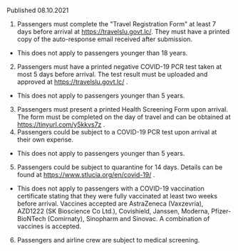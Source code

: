 Published 08.10.2021
1. Passengers must complete the "Travel Registration Form" at least 7 days before arrival at <a href="https://travelslu.govt.lc/">https://travelslu.govt.lc/</a>. They must have a printed copy of the auto-response email received after submission.
- This does not apply to passengers younger than 18 years.
2. Passengers must have a printed negative COVID-19 PCR test taken at most 5 days before arrival. The test result must be uploaded and approved at <a href="https://travelslu.govt.lc/">https://travelslu.govt.lc/</a> .
- This does not apply to passengers younger than 5 years.
3. Passengers must present a printed Health Screening Form upon arrival. The form must be completed on the day of travel and can be obtained at <a href="https://tinyurl.com/y5kkvs7z">https://tinyurl.com/y5kkvs7z</a> .
4. Passengers could be subject to a COVID-19 PCR test upon arrival at their own expense.
- This does not apply to passengers younger than 5 years.
5. Passengers could be subject to quarantine for 14 days. Details can be found at <a href="https://www.stlucia.org/en/covid-19/">https://www.stlucia.org/en/covid-19/</a> .
- This does not apply to passengers with a COVID-19 vaccination certificate stating that they were fully vaccinated at least two weeks before arrival. Vaccines accepted are AstraZeneca (Vaxzevria), AZD1222 (SK Bioscience Co Ltd.), Covishield, Janssen, Moderna, Pfizer-BioNTech (Comirnaty), Sinopharm and Sinovac. A combination of vaccines is accepted.
6. Passengers and airline crew are subject to medical screening.
